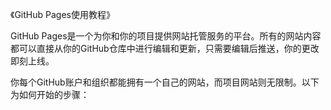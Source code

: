 《GitHub Pages使用教程》

GitHub Pages是一个为你和你的项目提供网站托管服务的平台。所有的网站内容都可以直接从你的GitHub仓库中进行编辑和更新，只需要编辑后推送，你的更改即刻上线。

你每个GitHub账户和组织都能拥有一个自己的网站，而项目网站则无限制。以下为如何开始的步骤：


